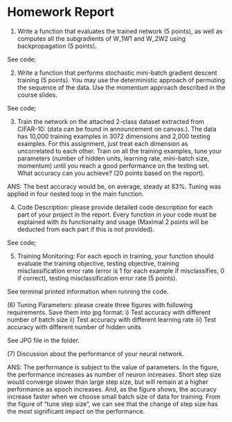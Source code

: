 # Homework Report

1)	Write a function that evaluates the trained network (5 points), as well as computes all the subgradients of W_1W1 and W_2W2 using backpropagation (5 points).

See code;

2)	Write a function that performs stochastic mini-batch gradient descent training (5 points). You may use the deterministic approach of permuting the sequence of the data. Use the momentum approach described in the course slides.

See code;

3)	Train the network on the attached 2-class dataset extracted from CIFAR-10: (data can be found in announcement on canvas.). The data has 10,000 training examples in 3072 dimensions and 2,000 testing examples. For this assignment, just treat each dimension as uncorrelated to each other. Train on all the training examples, tune your parameters (number of hidden units, learning rate, mini-batch size, momentum) until you reach a good performance on the testing set. What accuracy can you achieve? (20 points based on the report).

ANS: The best accuracy would be, on average, steady at 83%.
Tuning was applied in four nested loop in the main function.

4)	Code Description: please provide detailed code description for each part of your project in the report. Every function in your code must be explained with its functionality and usage (Maximal 2 points will be deducted from each part if this is not provided).

See code;

5)	Training Monitoring: For each epoch in training, your function should evaluate the training objective, testing objective, training misclassification error rate (error is 1 for each example if misclassifies, 0 if correct), testing misclassification error rate (5 points).

See terminal printed information when running the code.

(6) Tuning Parameters: please create three figures with following requirements. Save them into jpg format:
i) Test accuracy with different number of batch size
ii) Test accuracy with different learning rate
iii) Test accuracy with different number of hidden units

See JPG file in the folder.

(7) Discussion about the performance of your neural network.

ANS: The performance is subject to the value of parameters. In the figure, the performance increases as number of neuron increases. Short step size would converge slower than large step size, but will remain at a higher performance as epoch increases. And, as the figure shows, the accuracy increase faster when we choose small batch size of data for training.
From the figure of “tune step size”, we can see that the change of step size has the most significant impact on the performance. 
